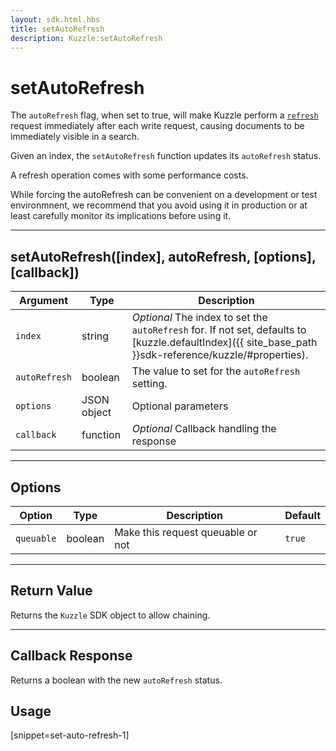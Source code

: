 ```yaml
---
layout: sdk.html.hbs
title: setAutoRefresh
description: Kuzzle:setAutoRefresh
---
```

  

# setAutoRefresh
The `autoRefresh` flag, when set to true, will make Kuzzle perform a
[`refresh`](https://www.elastic.co/guide/en/elasticsearch/reference/5.4/docs-refresh.html) request
immediately after each write request, causing documents to be immediately visible in a search.

Given an index, the `setAutoRefresh` function updates its `autoRefresh` status.

<div class="alert alert-warning">
    <p>
        A refresh operation comes with some performance costs.
    </p>
    <p>
        While forcing the autoRefresh can be convenient on a development or test environmnent, we recommend that you avoid
        using it in production or at least carefully monitor its implications before using it.
    </p>
</div>

---

## setAutoRefresh([index], autoRefresh, [options], [callback])

| Argument | Type | Description
|----------|------|-------------
| `index` | string | _Optional_ The index to set the `autoRefresh` for. If not set, defaults to [kuzzle.defaultIndex]({{ site_base_path }}sdk-reference/kuzzle/#properties).
| `autoRefresh` | boolean | The value to set for the `autoRefresh` setting.
| `options` | JSON object | Optional parameters
| `callback` | function | _Optional_ Callback handling the response

---

## Options

| Option | Type | Description | Default
|--------|------|-------------|---------
| `queuable` | boolean | Make this request queuable or not | `true`

---

## Return Value

Returns the `Kuzzle` SDK object to allow chaining.

---

## Callback Response

Returns a boolean with the new `autoRefresh` status.

## Usage

[snippet=set-auto-refresh-1]
